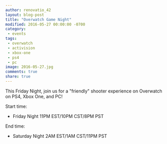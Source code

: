 ```yaml
---
author: renovatio_42
layout: blog-post
title: "Overwatch Game Night"
modified: 2016-05-27 00:00:00 -0700
category:
 - events
tags:
 - overwatch
 - activision
 - xbox-one
 - ps4
 - pc
image: 2016-05-27.jpg
comments: true
share: true
---
```


This Friday Night, join us for a "friendly" shooter experience on Overwatch on PS4, Xbox One, and PC!

Start time:

- Friday Night 11PM EST/10PM CST/8PM PST

End time:

- Saturday Night 2AM EST/1AM CST/11PM PST